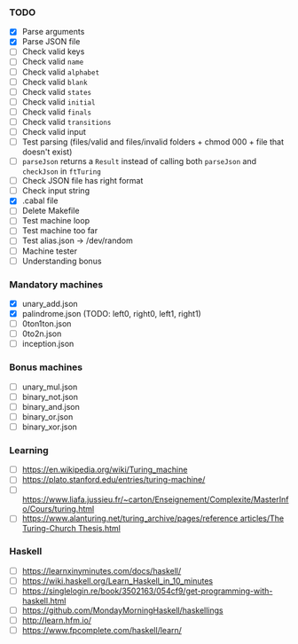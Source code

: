 ### TODO

-   [x] Parse arguments
-   [x] Parse JSON file
-   [ ] Check valid keys
-   [ ] Check valid `name`
-   [ ] Check valid `alphabet`
-   [ ] Check valid `blank`
-   [ ] Check valid `states`
-   [ ] Check valid `initial`
-   [ ] Check valid `finals`
-   [ ] Check valid `transitions`
-   [ ] Check valid input
-   [ ] Test parsing (files/valid and files/invalid folders + chmod 000 + file that doesn't exist)
-   [ ] `parseJson` returns a `Result` instead of calling both `parseJson` and `checkJson` in `ftTuring`
-   [ ] Check JSON file has right format
-   [ ] Check input string
-   [x] .cabal file
-   [ ] Delete Makefile
-   [ ] Test machine loop
-   [ ] Test machine too far
-   [ ] Test alias.json -> /dev/random
-   [ ] Machine tester
-   [ ] Understanding bonus

### Mandatory machines

-   [x] unary_add.json
-   [x] palindrome.json (TODO: left0, right0, left1, right1)
-   [ ] 0ton1ton.json
-   [ ] 0to2n.json
-   [ ] inception.json

### Bonus machines

-   [ ] unary_mul.json
-   [ ] binary_not.json
-   [ ] binary_and.json
-   [ ] binary_or.json
-   [ ] binary_xor.json

### Learning

-   [ ] https://en.wikipedia.org/wiki/Turing_machine
-   [ ] https://plato.stanford.edu/entries/turing-machine/
-   [ ] https://www.liafa.jussieu.fr/~carton/Enseignement/Complexite/MasterInfo/Cours/turing.html
-   [ ] [https://www.alanturing.net/turing_archive/pages/reference articles/The Turing-Church Thesis.html](https://www.alanturing.net/turing_archive/pages/reference%20articles/The%20Turing-Church%20Thesis.html)

### Haskell

-   [ ] https://learnxinyminutes.com/docs/haskell/
-   [ ] https://wiki.haskell.org/Learn_Haskell_in_10_minutes
-   [ ] https://singlelogin.re/book/3502163/054cf9/get-programming-with-haskell.html
-   [ ] https://github.com/MondayMorningHaskell/haskellings
-   [ ] http://learn.hfm.io/
-   [ ] https://www.fpcomplete.com/haskell/learn/
